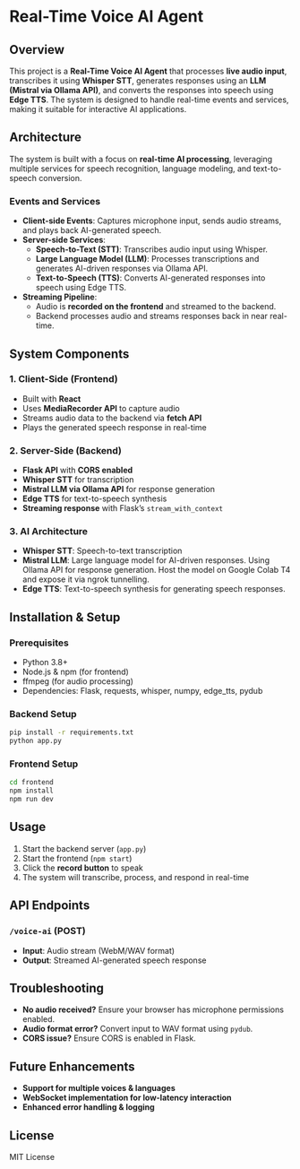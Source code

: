 # Real-Time Voice AI Agent

## Overview
This project is a **Real-Time Voice AI Agent** that processes **live audio input**, transcribes it using **Whisper STT**, generates responses using an **LLM (Mistral via Ollama API)**, and converts the responses into speech using **Edge TTS**. The system is designed to handle real-time events and services, making it suitable for interactive AI applications.

## Architecture
The system is built with a focus on **real-time AI processing**, leveraging multiple services for speech recognition, language modeling, and text-to-speech conversion.

### Events and Services
- **Client-side Events**: Captures microphone input, sends audio streams, and plays back AI-generated speech.
- **Server-side Services**:
  - **Speech-to-Text (STT)**: Transcribes audio input using Whisper.
  - **Large Language Model (LLM)**: Processes transcriptions and generates AI-driven responses via Ollama API.
  - **Text-to-Speech (TTS)**: Converts AI-generated responses into speech using Edge TTS.
- **Streaming Pipeline**:
  - Audio is **recorded on the frontend** and streamed to the backend.
  - Backend processes audio and streams responses back in near real-time.

## System Components

### 1. **Client-Side (Frontend)**
- Built with **React**
- Uses **MediaRecorder API** to capture audio
- Streams audio data to the backend via **fetch API**
- Plays the generated speech response in real-time

### 2. **Server-Side (Backend)**
- **Flask API** with **CORS enabled**
- **Whisper STT** for transcription
- **Mistral LLM via Ollama API** for response generation
- **Edge TTS** for text-to-speech synthesis
- **Streaming response** with Flask’s `stream_with_context`

### 3. **AI Architecture**
- **Whisper STT**: Speech-to-text transcription
- **Mistral LLM**: Large language model for AI-driven responses. Using Ollama API for response generation. Host the model on Google Colab T4 and expose it via ngrok tunnelling.
- **Edge TTS**: Text-to-speech synthesis for generating speech responses.

## Installation & Setup

### Prerequisites
- Python 3.8+
- Node.js & npm (for frontend)
- ffmpeg (for audio processing)
- Dependencies: Flask, requests, whisper, numpy, edge_tts, pydub

### Backend Setup
```sh
pip install -r requirements.txt
python app.py
```

### Frontend Setup
```sh
cd frontend
npm install
npm run dev
```

## Usage
1. Start the backend server (`app.py`)
2. Start the frontend (`npm start`)
3. Click the **record button** to speak
4. The system will transcribe, process, and respond in real-time

## API Endpoints
### `/voice-ai` (POST)
- **Input**: Audio stream (WebM/WAV format)
- **Output**: Streamed AI-generated speech response

## Troubleshooting
- **No audio received?** Ensure your browser has microphone permissions enabled.
- **Audio format error?** Convert input to WAV format using `pydub`.
- **CORS issue?** Ensure CORS is enabled in Flask.

## Future Enhancements
- **Support for multiple voices & languages**
- **WebSocket implementation for low-latency interaction**
- **Enhanced error handling & logging**

## License
MIT License

